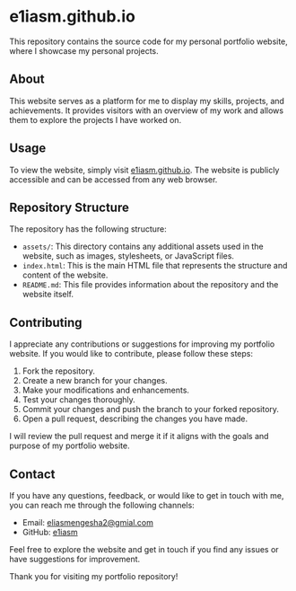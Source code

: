 # e1iasm.github.io

This repository contains the source code for my personal portfolio website, where I showcase my personal projects.

## About

This website serves as a platform for me to display my skills, projects, and achievements. It provides visitors with an overview of my work and allows them to explore the projects I have worked on.

## Usage

To view the website, simply visit [e1iasm.github.io](https://e1iasm.github.io/). The website is publicly accessible and can be accessed from any web browser.

## Repository Structure

The repository has the following structure:

- `assets/`: This directory contains any additional assets used in the website, such as images, stylesheets, or JavaScript files.
- `index.html`: This is the main HTML file that represents the structure and content of the website.
- `README.md`: This file provides information about the repository and the website itself.

## Contributing

I appreciate any contributions or suggestions for improving my portfolio website. If you would like to contribute, please follow these steps:

1. Fork the repository.
2. Create a new branch for your changes.
3. Make your modifications and enhancements.
4. Test your changes thoroughly.
5. Commit your changes and push the branch to your forked repository.
6. Open a pull request, describing the changes you have made.

I will review the pull request and merge it if it aligns with the goals and purpose of my portfolio website.

## Contact

If you have any questions, feedback, or would like to get in touch with me, you can reach me through the following channels:

- Email: [eliasmengesha2@gmial.com](mailto:eliasmengesha2@gmial.com)
- GitHub: [e1iasm](https://github.com/e1iasm)


Feel free to explore the website and get in touch if you find any issues or have suggestions for improvement.

Thank you for visiting my portfolio repository!
